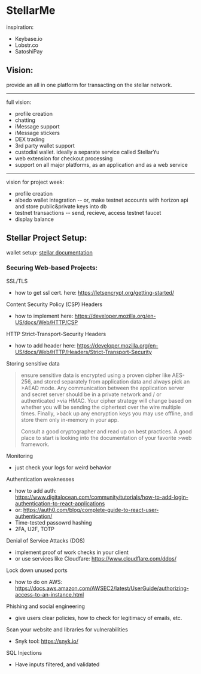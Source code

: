 # StellarMe

inspiration:

- Keybase.io
- Lobstr.co
- SatoshiPay

## Vision: 

provide an all in one platform for transacting on the stellar network.

---

full vision:

- profile creation
- chatting
- iMessage support
- iMessage stickers
- DEX trading
- 3rd party wallet support
- custodial wallet. ideally a separate service called StellarYu
- web extension for checkout processing
- support on all major platforms, as an application and as a web service

---

vision for project week:

- profile creation
- albedo wallet integration
-- or, make testnet accounts with horizon api and store public&private keys into db
- testnet transactions
-- send, recieve, access testnet faucet
- display balance

## Stellar Project Setup: 


wallet setup: [stellar documentation](https://developers.stellar.org/docs/building-apps/project-setup/)


### Securing Web-based Projects:

SSL/TLS

- how to get ssl cert. here: https://letsencrypt.org/getting-started/

Content Security Policy (CSP) Headers

- how to implement here: https://developer.mozilla.org/en-US/docs/Web/HTTP/CSP

HTTP Strict-Transport-Security Headers

- how to add header here: https://developer.mozilla.org/en-US/docs/Web/HTTP/Headers/Strict-Transport-Security

Storing sensitive data

>ensure sensitive data is encrypted using a proven cipher like AES-256, and stored separately from application data and always pick an >AEAD mode. Any communication between the application server and secret server should be in a private network and / or authenticated >via HMAC. Your cipher strategy will change based on whether you will be sending the ciphertext over the wire multiple times. Finally, >back up any encryption keys you may use offline, and store them only in-memory in your app.
>
>Consult a good cryptographer and read up on best practices. A good place to start is looking into the documentation of your favorite >web framework.

Monitoring

- just check your logs for weird behavior

Authentication weaknesses

- how to add auth: https://www.digitalocean.com/community/tutorials/how-to-add-login-authentication-to-react-applications
- or: https://auth0.com/blog/complete-guide-to-react-user-authentication/
- Time-tested passowrd hashing
- 2FA, U2F, TOTP

Denial of Service Attacks (DOS)

- implement proof of work checks in your client
- or use services like Cloudfare: https://www.cloudflare.com/ddos/

Lock down unused ports

- how to do on AWS: https://docs.aws.amazon.com/AWSEC2/latest/UserGuide/authorizing-access-to-an-instance.html

Phishing and social engineering

- give users clear policies, how to check for legitimacy of emails, etc.

Scan your website and libraries for vulnerabilities

- Snyk tool: https://snyk.io/

SQL Injections

- Have inputs filtered, and validated
